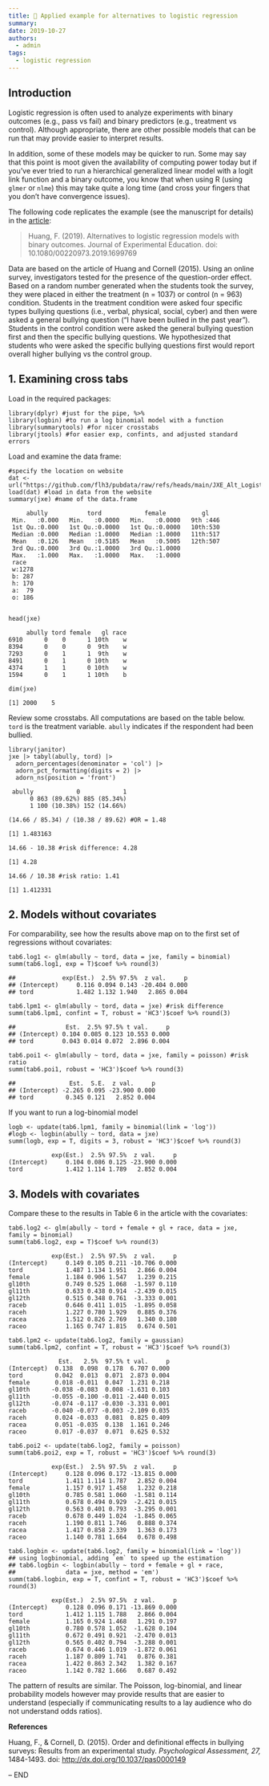 ```yaml
---
title: 🎉 Applied example for alternatives to logistic regression
summary: 
date: 2019-10-27
authors:
  - admin
tags:
  - logistic regression
---
```


## Introduction

Logistic regression is often used to analyze experiments with binary
outcomes (e.g., pass vs fail) and binary predictors (e.g., treatment vs
control). Although appropriate, there are other possible models that can
be run that may provide easier to interpret results.

In addition, some of these models may be quicker to run. Some may say
that this point is moot given the availability of computing power today
but if you’ve ever tried to run a hierarchical generalized linear model
with a logit link function and a binary outcome, you know that when
using R (using `glmer` or `nlme`) this may take quite a long time (and
cross your fingers that you don’t have convergence issues).

The following code replicates the example (see the manuscript for
details) in the
[article](https://www.tandfonline.com/eprint/YS723ZYEIB2CPWKBEMPZ/full?target=10.1080/00220973.2019.1699769):

> Huang, F. (2019). Alternatives to logistic regression models with
> binary outcomes. Journal of Experimental Education. doi:
> 10.1080/00220973.2019.1699769

Data are based on the article of Huang and Cornell (2015). Using an
online survey, investigators tested for the presence of the
question-order effect. Based on a random number generated when the
students took the survey, they were placed in either the treatment (n =
1037) or control (n = 963) condition. Students in the treatment
condition were asked four specific types bullying questions (i.e.,
verbal, physical, social, cyber) and then were asked a general bullying
question (“I have been bullied in the past year”). Students in the
control condition were asked the general bullying question first and
then the specific bullying questions. We hypothesized that students who
were asked the specific bullying questions first would report overall
higher bullying vs the control group.

## 1. Examining cross tabs

Load in the required packages:

    library(dplyr) #just for the pipe, %>%
    library(logbin) #to run a log binomial model with a function
    library(summarytools) #for nicer crosstabs
    library(jtools) #for easier exp, confints, and adjusted standard errors

Load and examine the data frame:

    #specify the location on website
    dat <- url("https://github.com/flh3/pubdata/raw/refs/heads/main/JXE_Alt_Logistic/jxe.rdata") 
    load(dat) #load in data from the website
    summary(jxe) #name of the data.frame

         abully           tord            female          gl     
     Min.   :0.000   Min.   :0.0000   Min.   :0.0000   9th :446  
     1st Qu.:0.000   1st Qu.:0.0000   1st Qu.:0.0000   10th:530  
     Median :0.000   Median :1.0000   Median :1.0000   11th:517  
     Mean   :0.126   Mean   :0.5185   Mean   :0.5005   12th:507  
     3rd Qu.:0.000   3rd Qu.:1.0000   3rd Qu.:1.0000             
     Max.   :1.000   Max.   :1.0000   Max.   :1.0000             
     race    
     w:1278  
     b: 287  
     h: 170  
     a:  79  
     o: 186  
             

    head(jxe)

         abully tord female   gl race
    6910      0    0      1 10th    w
    8394      0    0      0  9th    w
    7293      0    1      1  9th    w
    8491      0    1      0 10th    w
    4374      1    1      0 10th    w
    1594      0    1      1 10th    b

    dim(jxe)

    [1] 2000    5

Review some crosstabs. All computations are based on the table below.
`tord` is the treatment variable. `abully` indicates if the respondent
had been bullied.

    library(janitor)
    jxe |> tabyl(abully, tord) |>
      adorn_percentages(denominator = 'col') |>
      adorn_pct_formatting(digits = 2) |> 
      adorn_ns(position = 'front') 

     abully            0            1
          0 863 (89.62%) 885 (85.34%)
          1 100 (10.38%) 152 (14.66%)

    (14.66 / 85.34) / (10.38 / 89.62) #OR = 1.48 

    [1] 1.483163

    14.66 - 10.38 #risk difference: 4.28

    [1] 4.28

    14.66 / 10.38 #risk ratio: 1.41

    [1] 1.412331

## 2. Models without covariates

For comparability, see how the results above map on to the first set of
regressions without covariates:

    tab6.log1 <- glm(abully ~ tord, data = jxe, family = binomial)
    summ(tab6.log1, exp = T)$coef %>% round(3)

    ##             exp(Est.)  2.5% 97.5%  z val.     p
    ## (Intercept)     0.116 0.094 0.143 -20.404 0.000
    ## tord            1.482 1.132 1.940   2.865 0.004

    tab6.lpm1 <- glm(abully ~ tord, data = jxe) #risk difference
    summ(tab6.lpm1, confint = T, robust = 'HC3')$coef %>% round(3)

    ##              Est.  2.5% 97.5% t val.     p
    ## (Intercept) 0.104 0.085 0.123 10.553 0.000
    ## tord        0.043 0.014 0.072  2.896 0.004

    tab6.poi1 <- glm(abully ~ tord, data = jxe, family = poisson) #risk ratio
    summ(tab6.poi1, robust = 'HC3')$coef %>% round(3)

    ##               Est.  S.E.  z val.     p
    ## (Intercept) -2.265 0.095 -23.900 0.000
    ## tord         0.345 0.121   2.852 0.004

If you want to run a log-binomial model

    logb <- update(tab6.lpm1, family = binomial(link = 'log'))
    #logb <- logbin(abully ~ tord, data = jxe)
    summ(logb, exp = T, digits = 3, robust = 'HC3')$coef %>% round(3)

                exp(Est.)  2.5% 97.5%  z val.     p
    (Intercept)     0.104 0.086 0.125 -23.900 0.000
    tord            1.412 1.114 1.789   2.852 0.004

## 3. Models with covariates

Compare these to the results in Table 6 in the article with the
covariates:

    tab6.log2 <- glm(abully ~ tord + female + gl + race, data = jxe, family = binomial)
    summ(tab6.log2, exp = T)$coef %>% round(3)

                exp(Est.)  2.5% 97.5%  z val.     p
    (Intercept)     0.149 0.105 0.211 -10.706 0.000
    tord            1.487 1.134 1.951   2.866 0.004
    female          1.184 0.906 1.547   1.239 0.215
    gl10th          0.749 0.525 1.068  -1.597 0.110
    gl11th          0.633 0.438 0.914  -2.439 0.015
    gl12th          0.515 0.348 0.761  -3.333 0.001
    raceb           0.646 0.411 1.015  -1.895 0.058
    raceh           1.227 0.780 1.929   0.885 0.376
    racea           1.512 0.826 2.769   1.340 0.180
    raceo           1.165 0.747 1.815   0.674 0.501

    tab6.lpm2 <- update(tab6.log2, family = gaussian)
    summ(tab6.lpm2, confint = T, robust = 'HC3')$coef %>% round(3)

                  Est.   2.5%  97.5% t val.     p
    (Intercept)  0.138  0.098  0.178  6.707 0.000
    tord         0.042  0.013  0.071  2.873 0.004
    female       0.018 -0.011  0.047  1.231 0.218
    gl10th      -0.038 -0.083  0.008 -1.631 0.103
    gl11th      -0.055 -0.100 -0.011 -2.440 0.015
    gl12th      -0.074 -0.117 -0.030 -3.331 0.001
    raceb       -0.040 -0.077 -0.003 -2.109 0.035
    raceh        0.024 -0.033  0.081  0.825 0.409
    racea        0.051 -0.035  0.138  1.161 0.246
    raceo        0.017 -0.037  0.071  0.625 0.532

    tab6.poi2 <- update(tab6.log2, family = poisson)
    summ(tab6.poi2, exp = T, robust = 'HC3')$coef %>% round(3)

                exp(Est.)  2.5% 97.5%  z val.     p
    (Intercept)     0.128 0.096 0.172 -13.815 0.000
    tord            1.411 1.114 1.787   2.852 0.004
    female          1.157 0.917 1.458   1.232 0.218
    gl10th          0.785 0.581 1.060  -1.581 0.114
    gl11th          0.678 0.494 0.929  -2.421 0.015
    gl12th          0.563 0.401 0.793  -3.295 0.001
    raceb           0.678 0.449 1.024  -1.845 0.065
    raceh           1.190 0.811 1.746   0.888 0.374
    racea           1.417 0.858 2.339   1.363 0.173
    raceo           1.140 0.781 1.664   0.678 0.498

    tab6.logbin <- update(tab6.log2, family = binomial(link = 'log'))
    ## using logbinomial, adding `em` to speed up the estimation
    ## tab6.logbin <- logbin(abully ~ tord + female + gl + race, 
    ##              data = jxe, method = 'em')
    summ(tab6.logbin, exp = T, confint = T, robust = 'HC3')$coef %>% round(3)

                exp(Est.)  2.5% 97.5%  z val.     p
    (Intercept)     0.128 0.096 0.171 -13.869 0.000
    tord            1.412 1.115 1.788   2.866 0.004
    female          1.165 0.924 1.468   1.291 0.197
    gl10th          0.780 0.578 1.052  -1.628 0.104
    gl11th          0.672 0.491 0.921  -2.470 0.013
    gl12th          0.565 0.402 0.794  -3.288 0.001
    raceb           0.674 0.446 1.019  -1.872 0.061
    raceh           1.187 0.809 1.741   0.876 0.381
    racea           1.422 0.863 2.342   1.382 0.167
    raceo           1.142 0.782 1.666   0.687 0.492

The pattern of results are similar. The Poisson, log-binomial, and
linear probability models however may provide results that are easier to
understand (especially if communicating results to a lay audience who do
not understand odds ratios).

**References**

Huang, F., & Cornell, D. (2015). Order and definitional effects in
bullying surveys: Results from an experimental study. *Psychological
Assessment, 27,* 1484-1493. doi: <http://dx.doi.org/10.1037/pas0000149>

– END
